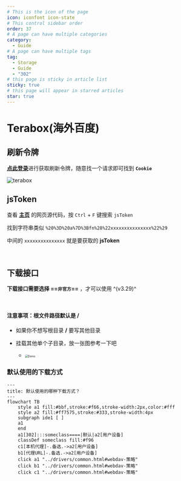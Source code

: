 ```yaml
---
# This is the icon of the page
icon: iconfont icon-state
# This control sidebar order
order: 37
# A page can have multiple categories
category:
  - Guide
# A page can have multiple tags
tag:
  - Storage
  - Guide
  - "302"
# this page is sticky in article list
sticky: true
# this page will appear in starred articles
star: true
---
```


# Terabox(海外百度)


## **刷新令牌**

[**点此登录**](https://www.terabox.com/)进行获取刷新令牌，随意找一个请求即可找到 **`Cookie`**

![terabox](/img/drivers/terabox/terabox_cookie.png)


## **jsToken**

查看 [**主页**](https://www.terabox.com/main?category=all) 的网页源代码，按 `Ctrl` + `F` 键搜索 `jsToken`

找到字符串类似 `%20%3D%20a%7D%3Bfn%28%22xxxxxxxxxxxxxxx%22%29`

中间的 `xxxxxxxxxxxxxxx` 就是要获取的 **jsToken**


<br/>



## **下载接口**

**下载接口需要选择 ==`非官方`==** ，才可以使用 ^(v3.29)^



<br/>

#### **注意事项：根文件路径默认是 /**

- 如果你不想写根目录 **/** 要写其他目录

- 挂载其他单个子目录，放一张图参考一下吧
  - <img src="/img/drivers/terabox/terabox3.png" alt="Demo" style="zoom:50%;" />

    

### **默认使用的下载方式**

```mermaid
---
title: 默认使用的哪种下载方式？
---
flowchart TB
    style a1 fill:#bbf,stroke:#f66,stroke-width:2px,color:#fff
    style a2 fill:#ff7575,stroke:#333,stroke-width:4px
    subgraph ide1 [ ]
    a1
    end
    a1[302]:::someclass====|默认|a2[用户设备]
    classDef someclass fill:#f96
    c1[本机代理]-.备选.->a2[用户设备]
    b1[代理URL]-.备选.->a2[用户设备]
    click a1 "../drivers/common.html#webdav-策略"
    click b1 "../drivers/common.html#webdav-策略"
    click c1 "../drivers/common.html#webdav-策略"
```
